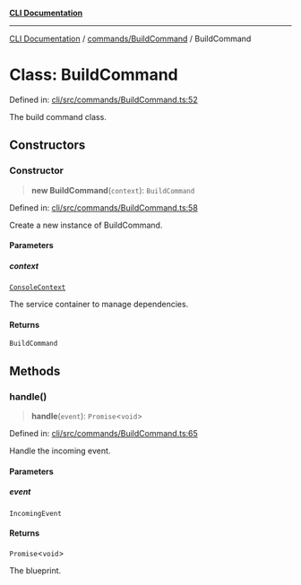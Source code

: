 [**CLI Documentation**](../../../README.md)

***

[CLI Documentation](../../../README.md) / [commands/BuildCommand](../README.md) / BuildCommand

# Class: BuildCommand

Defined in: [cli/src/commands/BuildCommand.ts:52](https://github.com/stonemjs/cli/blob/83156d7f07cad6e0545ad29ba32878fdd248ede2/src/commands/BuildCommand.ts#L52)

The build command class.

## Constructors

### Constructor

> **new BuildCommand**(`context`): `BuildCommand`

Defined in: [cli/src/commands/BuildCommand.ts:58](https://github.com/stonemjs/cli/blob/83156d7f07cad6e0545ad29ba32878fdd248ede2/src/commands/BuildCommand.ts#L58)

Create a new instance of BuildCommand.

#### Parameters

##### context

[`ConsoleContext`](../../../declarations/interfaces/ConsoleContext.md)

The service container to manage dependencies.

#### Returns

`BuildCommand`

## Methods

### handle()

> **handle**(`event`): `Promise`\<`void`\>

Defined in: [cli/src/commands/BuildCommand.ts:65](https://github.com/stonemjs/cli/blob/83156d7f07cad6e0545ad29ba32878fdd248ede2/src/commands/BuildCommand.ts#L65)

Handle the incoming event.

#### Parameters

##### event

`IncomingEvent`

#### Returns

`Promise`\<`void`\>

The blueprint.
